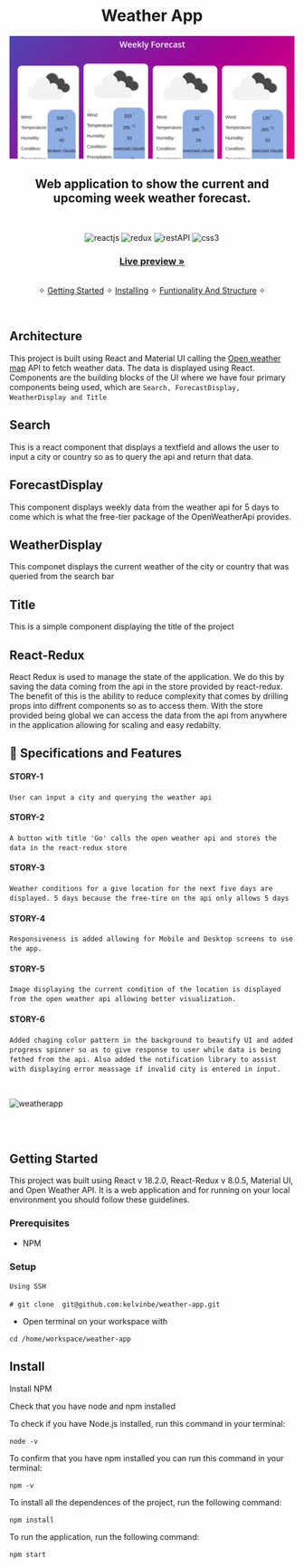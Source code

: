 <h1 align="center">Weather App</h1> 

![weather app cover](https://github.com/kelvinbe/weather-app/blob/main/src/assets/img1.png)

<h2 align="center">Web application to show the current and upcoming week weather forecast.</h2>    

<br />
<p align="center">
    <img src="https://img.shields.io/badge/React_(18.2.0)-20232A?style=for-the-badge&logo=react&logoColor=61DAFB" alt="reactjs" />
    <img src="https://img.shields.io/badge/React_Redux_(8.0.5)-593D88?style=for-the-badge&logo=react-redux&logoColor=white" alt="redux" />
    <img src="https://img.shields.io/badge/Rest_API-02303A?style=for-the-badge&logo=react-router&logoColor=white" alt="restAPI"/>
    <img src="https://img.shields.io/badge/CSS3-1572B6?style=for-the-badge&logo=css3&logoColor=white" alt="css3"/>     
</p>



     
    
  <h3 align="center"><a href="https://mohit-weather-app.vercel.app/"><strong>Live preview »</strong></a></h3>
   
    
  <p align="center"> 
    <br />&#10023;
    <a href="#Getting-Started">Getting Started</a> &#10023; <a href="#Install">Installing</a> &#10023;    
    <a href="#Contact">Funtionality And Structure</a> &#10023;
  </p>



<br/>

## Architecture
This project is built using React and Material UI calling the [Open weather map](https://openweathermap.org/) API to fetch weather data. The data
is displayed using React. Components are the building blocks of the UI where we have four primary components being used, which are 
```Search, ForecastDisplay, WeatherDisplay and Title```


## Search
This is a react component that displays a textfield and allows the user to input a city or country so as to query the api and return that data.
## ForecastDisplay
This component displays weekly data from the weather api for 5 days to come which is what the free-tier package of the OpenWeatherApi provides.
## WeatherDisplay
This componet displays the current weather of the city or country that was queried from the search bar
## Title
This is a simple component displaying the title of the project 
## React-Redux
React Redux is used to manage the state of the application. We do this by saving the data coming from the api in the store provided by react-redux.
The benefit of this is the ability to reduce complexity that comes by drilling props into diffrent components so as to access them. With the store 
provided being global we can access the data from the api from anywhere in the application allowing for scaling and easy redabilty.


## 🚀 Specifications and Features 
#### STORY-1 
```User can input a city and querying the weather api``` 
#### STORY-2
```A button with title 'Go' calls the open weather api and stores the data in the react-redux store```
#### STORY-3 
```Weather conditions for a give location for the next five days are displayed. 5 days because the free-tire on the api only allows 5 days```
#### STORY-4 
```Responsiveness is added allowing for Mobile and Desktop screens to use the app.```
#### STORY-5 
```Image displaying the current condition of the location is displayed from the open weather api allowing better visualization.```
#### STORY-6 
```Added chaging color pattern in the background to beautify UI and added progress spinner so as to give response to user while data is being```
   ```fethed from the api. Also added the notification library to assist with displaying error meassage if invalid city is entered in input.```

<br/>




![weatherapp](https://github.com/kelvinbe/weather-app/blob/main/src/assets/img.png)


<br />


<br/>


## Getting Started

This project was built using React v 18.2.0, React-Redux v 8.0.5, Material UI, and Open Weather API. It is a web application and for running on your local environment you should follow these guidelines.


### Prerequisites

- NPM 

### Setup

```
Using SSH

# git clone  git@github.com:kelvinbe/weather-app.git
```

+ Open terminal on your workspace with

```
cd /home/workspace/weather-app
```


## Install

Install NPM

Check that you have node and npm installed

To check if you have Node.js installed, run this command in your terminal:


```
node -v
```

To confirm that you have npm installed you can run this command in your terminal:


```
npm -v
```


To install all the dependences of the project, run the following command:


```
npm install
```


To run the application, run the following command:

```
npm start
```


